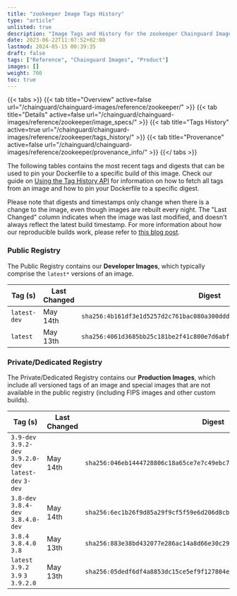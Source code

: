 ```yaml
---
title: "zookeeper Image Tags History"
type: "article"
unlisted: true
description: "Image Tags and History for the zookeeper Chainguard Image"
date: 2023-06-22T11:07:52+02:00
lastmod: 2024-05-15 00:39:35
draft: false
tags: ["Reference", "Chainguard Images", "Product"]
images: []
weight: 700
toc: true
---
```


{{< tabs >}}
{{< tab title="Overview" active=false url="/chainguard/chainguard-images/reference/zookeeper/" >}}
{{< tab title="Details" active=false url="/chainguard/chainguard-images/reference/zookeeper/image_specs/" >}}
{{< tab title="Tags History" active=true url="/chainguard/chainguard-images/reference/zookeeper/tags_history/" >}}
{{< tab title="Provenance" active=false url="/chainguard/chainguard-images/reference/zookeeper/provenance_info/" >}}
{{</ tabs >}}

The following tables contains the most recent tags and digests that can be used to pin your Dockerfile to a specific build of this image. Check our guide on [Using the Tag History API](/chainguard/chainguard-images/using-the-tag-history-api/) for information on how to fetch all tags from an image and how to pin your Dockerfile to a specific digest.

Please note that digests and timestamps only change when there is a change to the image, even though images are rebuilt every night. The "Last Changed" column indicates when the image was last modified, and doesn't always reflect the latest build timestamp. For more information about how our reproducible builds work, please refer to [this blog post](https://www.chainguard.dev/unchained/reproducing-chainguards-reproducible-image-builds).

### Public Registry
The Public Registry contains our **Developer Images**, which typically comprise the `latest*` versions of an image.

| Tag (s)       | Last Changed | Digest                                                                    |
|---------------|--------------|---------------------------------------------------------------------------|
|  `latest-dev` | May 14th     | `sha256:4b161df3e1d5257d2c761bac080a300ddd8c63707e994cf82ca8f8c5fd33ddad` |
|  `latest`     | May 13th     | `sha256:4061d3685bb25c181be2f41c800e7d6abf22800fcdae989a193c0ab7b171ec2c` |


### Private/Dedicated Registry
The Private/Dedicated Registry contains our **Production Images**, which include all versioned tags of an image and special images that are not available in the public registry (including FIPS images and other custom builds).

| Tag (s)                                                   | Last Changed | Digest                                                                    |
|-----------------------------------------------------------|--------------|---------------------------------------------------------------------------|
|  `3.9-dev` `3.9.2-dev` `3.9.2.0-dev` `latest-dev` `3-dev` | May 14th     | `sha256:046eb1444728806c18a65ce7e7c49ebc7c2c406a120fa23d0fba19a424caf5e4` |
|  `3.8-dev` `3.8.4-dev` `3.8.4.0-dev`                      | May 14th     | `sha256:6ec1b26f9d85a29f9cf5f59e6d206d8cbf97497bbdf63b22d81d47ba6fb86252` |
|  `3.8.4` `3.8.4.0` `3.8`                                  | May 13th     | `sha256:883e38bd432077e286ac14a8d66e30c29505657f89cf5b2ef150fbd32cbd7b32` |
|  `latest` `3.9.2` `3.9` `3` `3.9.2.0`                     | May 13th     | `sha256:05dedf6df4a8853dc15ce5ef9f127804e818b22c9f98949bf1e1ebf512de49d4` |

